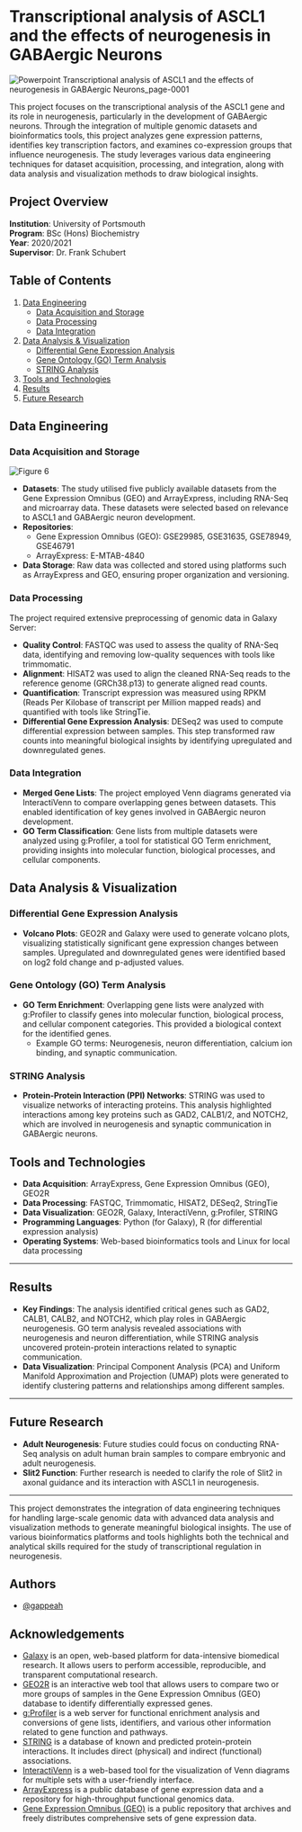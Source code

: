 # Transcriptional analysis of ASCL1 and the effects of neurogenesis in GABAergic Neurons
 
![Powerpoint  Transcriptional analysis of ASCL1 and the effects of neurogenesis in GABAergic Neurons_page-0001](https://github.com/user-attachments/assets/96f9c6f7-b374-49fa-8edd-6f5091df033a)

This project focuses on the transcriptional analysis of the ASCL1 gene and its role in neurogenesis, particularly in the development of GABAergic neurons. Through the integration of multiple genomic datasets and bioinformatics tools, this project analyzes gene expression patterns, identifies key transcription factors, and examines co-expression groups that influence neurogenesis. The study leverages various data engineering techniques for dataset acquisition, processing, and integration, along with data analysis and visualization methods to draw biological insights.

## Project Overview
**Institution**: University of Portsmouth  
**Program**: BSc (Hons) Biochemistry  
**Year**: 2020/2021  
**Supervisor**: Dr. Frank Schubert

## Table of Contents

1. [Data Engineering](#data-engineering)
    - [Data Acquisition and Storage](#data-acquisition-and-storage)
    - [Data Processing](#data-processing)
    - [Data Integration](#data-integration)
2. [Data Analysis & Visualization](#data-analysis--visualization)
    - [Differential Gene Expression Analysis](#differential-gene-expression-analysis)
    - [Gene Ontology (GO) Term Analysis](#gene-ontology-go-term-analysis)
    - [STRING Analysis](#string-analysis)
3. [Tools and Technologies](#tools-and-technologies)
4. [Results](#results)
5. [Future Research](#future-research)

## Data Engineering

### Data Acquisition and Storage
![Figure 6](https://github.com/user-attachments/assets/ad12dc16-640b-43c4-8eac-3ab846aa1aa0)
- **Datasets**: The study utilised five publicly available datasets from the Gene Expression Omnibus (GEO) and ArrayExpress, including RNA-Seq and microarray data. These datasets were selected based on relevance to ASCL1 and GABAergic neuron development.
- **Repositories**: 
  - Gene Expression Omnibus (GEO): GSE29985, GSE31635, GSE78949, GSE46791
  - ArrayExpress: E-MTAB-4840
- **Data Storage**: Raw data was collected and stored using platforms such as ArrayExpress and GEO, ensuring proper organization and versioning.

### Data Processing

The project required extensive preprocessing of genomic data in Galaxy Server:
- **Quality Control**: FASTQC was used to assess the quality of RNA-Seq data, identifying and removing low-quality sequences with tools like trimmomatic.
- **Alignment**: HISAT2 was used to align the cleaned RNA-Seq reads to the reference genome (GRCh38.p13) to generate aligned read counts.
- **Quantification**: Transcript expression was measured using RPKM (Reads Per Kilobase of transcript per Million mapped reads) and quantified with tools like StringTie.
- **Differential Gene Expression Analysis**: DESeq2 was used to compute differential expression between samples. This step transformed raw counts into meaningful biological insights by identifying upregulated and downregulated genes.

### Data Integration

- **Merged Gene Lists**: The project employed Venn diagrams generated via InteractiVenn to compare overlapping genes between datasets. This enabled identification of key genes involved in GABAergic neuron development.
- **GO Term Classification**: Gene lists from multiple datasets were analyzed using g:Profiler, a tool for statistical GO Term enrichment, providing insights into molecular function, biological processes, and cellular components.


## Data Analysis & Visualization

### Differential Gene Expression Analysis

- **Volcano Plots**: GEO2R and Galaxy were used to generate volcano plots, visualizing statistically significant gene expression changes between samples. Upregulated and downregulated genes were identified based on log2 fold change and p-adjusted values.

### Gene Ontology (GO) Term Analysis

- **GO Term Enrichment**: Overlapping gene lists were analyzed with g:Profiler to classify genes into molecular function, biological process, and cellular component categories. This provided a biological context for the identified genes.
  - Example GO terms: Neurogenesis, neuron differentiation, calcium ion binding, and synaptic communication.

### STRING Analysis
- **Protein-Protein Interaction (PPI) Networks**: STRING was used to visualize networks of interacting proteins. This analysis highlighted interactions among key proteins such as GAD2, CALB1/2, and NOTCH2, which are involved in neurogenesis and synaptic communication in GABAergic neurons.


## Tools and Technologies

- **Data Acquisition**: ArrayExpress, Gene Expression Omnibus (GEO), GEO2R
- **Data Processing**: FASTQC, Trimmomatic, HISAT2, DESeq2, StringTie
- **Data Visualization**: GEO2R, Galaxy, InteractiVenn, g:Profiler, STRING
- **Programming Languages**: Python (for Galaxy), R (for differential expression analysis)
- **Operating Systems**: Web-based bioinformatics tools and Linux for local data processing

---

## Results

- **Key Findings**: The analysis identified critical genes such as GAD2, CALB1, CALB2, and NOTCH2, which play roles in GABAergic neurogenesis. GO term analysis revealed associations with neurogenesis and neuron differentiation, while STRING analysis uncovered protein-protein interactions related to synaptic communication.
- **Data Visualization**: Principal Component Analysis (PCA) and Uniform Manifold Approximation and Projection (UMAP) plots were generated to identify clustering patterns and relationships among different samples.

---

## Future Research

- **Adult Neurogenesis**: Future studies could focus on conducting RNA-Seq analysis on adult human brain samples to compare embryonic and adult neurogenesis.
- **Slit2 Function**: Further research is needed to clarify the role of Slit2 in axonal guidance and its interaction with ASCL1 in neurogenesis.

---

This project demonstrates the integration of data engineering techniques for handling large-scale genomic data with advanced data analysis and visualization methods to generate meaningful biological insights. The use of various bioinformatics platforms and tools highlights both the technical and analytical skills required for the study of transcriptional regulation in neurogenesis.


## Authors

- [@gappeah](https://github.com/gappeah)


## Acknowledgements
* [Galaxy](https://galaxyproject.org/) is an open, web-based platform for data-intensive biomedical research. It allows users to perform accessible, reproducible, and transparent computational research.
* [GEO2R](https://www.ncbi.nlm.nih.gov/geo/geo2r/) is an interactive web tool that allows users to compare two or more groups of samples in the Gene Expression Omnibus (GEO) database to identify differentially expressed genes.
* [g:Profiler](https://biit.cs.ut.ee/gprofiler/) is a web server for functional enrichment analysis and conversions of gene lists, identifiers, and various other information related to gene function and pathways.
* [STRING](https://string-db.org/) is a database of known and predicted protein-protein interactions. It includes direct (physical) and indirect (functional) associations.
* [InteractiVenn](http://www.interactivenn.net/) is a web-based tool for the visualization of Venn diagrams for multiple sets with a user-friendly interface.
* [ArrayExpress](https://www.ebi.ac.uk/arrayexpress/) is a public database of gene expression data and a repository for high-throughput functional genomics data.
* [Gene Expression Omnibus (GEO)](https://www.ncbi.nlm.nih.gov/geo/) is a public repository that archives and freely distributes comprehensive sets of gene expression data.



